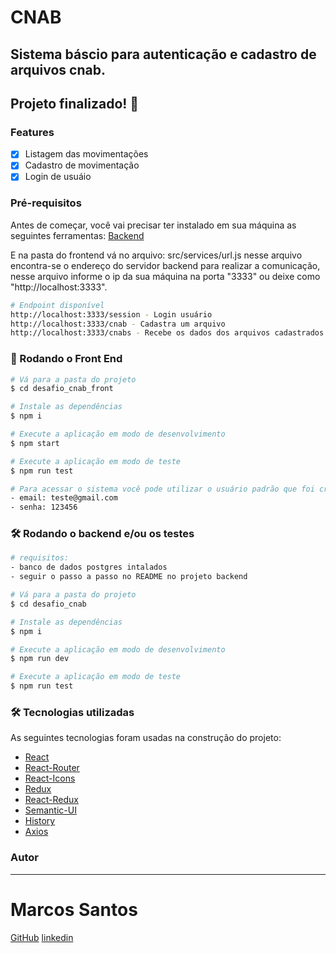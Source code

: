 # CNAB

## Sistema báscio para autenticação e cadastro de arquivos cnab.

## Projeto finalizado! 🚀

### Features

- [x] Listagem das movimentações
- [x] Cadastro de movimentação
- [x] Login de usuáio

### Pré-requisitos

Antes de começar, você vai precisar ter instalado em sua máquina as seguintes ferramentas:
[Backend](https://github.com/Marcos1710/desafio_cnab)

E na pasta do frontend vá no arquivo: src/services/url.js
nesse arquivo encontra-se o endereço do servidor backend para realizar a comunicação,
nesse arquivo informe o ip da sua máquina na porta "3333" ou deixe como "http://localhost:3333".

```bash
# Endpoint disponível
http://localhost:3333/session - Login usuário
http://localhost:3333/cnab - Cadastra um arquivo
http://localhost:3333/cnabs - Recebe os dados dos arquivos cadastrados
```

### 🎲 Rodando o Front End

```bash
# Vá para a pasta do projeto
$ cd desafio_cnab_front

# Instale as dependências
$ npm i

# Execute a aplicação em modo de desenvolvimento
$ npm start

# Execute a aplicação em modo de teste
$ npm run test

# Para acessar o sistema você pode utilizar o usuário padrão que foi criado ao rodar as seeds do backend
- email: teste@gmail.com
- senha: 123456

```

### 🛠 Rodando o backend e/ou os testes

```bash
# requisitos: 
- banco de dados postgres intalados
- seguir o passo a passo no README no projeto backend

# Vá para a pasta do projeto
$ cd desafio_cnab

# Instale as dependências
$ npm i

# Execute a aplicação em modo de desenvolvimento
$ npm run dev

# Execute a aplicação em modo de teste
$ npm run test

```

### 🛠 Tecnologias utilizadas

As seguintes tecnologias foram usadas na construção do projeto:

- [React](https://pt-br.reactjs.org/)
- [React-Router](https://reactrouter.com/)
- [React-Icons](https://react-icons.github.io/react-icons/)
- [Redux](https://redux.js.org/)
- [React-Redux](https://react-redux.js.org/)
- [Semantic-UI](https://react.semantic-ui.com/)
- [History](https://github.com/ReactTraining/history#readme)
- [Axios](https://github.com/axios/axios)

### Autor

---

# Marcos Santos

[GitHub](https://github.com/Marcos1710)
[linkedin](https://www.linkedin.com/public-profile/in/marcos-samuel-1710)
